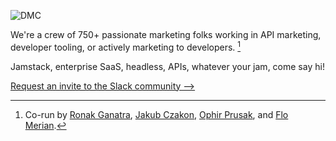 ![DMC](https://gfycat.com/ConfusedGracefulArgentinehornedfrog.gif)

We're a crew of 750+ passionate marketing folks working in API marketing, developer tooling, or actively marketing to developers. [^1]

Jamstack, enterprise SaaS, headless, APIs, whatever your jam, come say hi!

[Request an invite to the Slack community -->](https://forms.gle/fKa3dkm9b46GjkQe8)

[^1]: Co-run by [Ronak Ganatra](https://twitter.com/gunnyganatra), [Jakub Czakon](https://twitter.com/jczakon/), [Ophir Prusak](https://www.linkedin.com/in/ophirprusak/), and [Flo Merian](https://twitter.com/fmerian).
